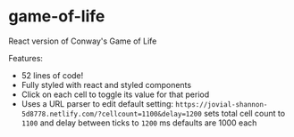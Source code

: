 # game-of-life

React version of Conway's Game of Life

Features:

-   52 lines of code!
-   Fully styled with react and styled components
-   Click on each cell to toggle its value for that period
-   Uses a URL parser to edit default setting:
    `https://jovial-shannon-5d8778.netlify.com/?cellcount=1100&delay=1200` sets
    total cell count to `1100` and delay between ticks to `1200` ms defaults are
    1000 each
